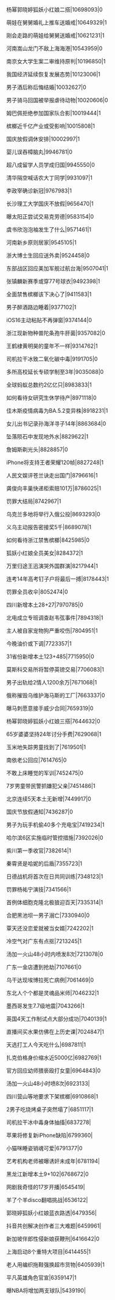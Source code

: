 杨幂郭晓婷狐妖小红娘二搭|10698093|0

萌娃在舅舅婚礼上推车送婚戒|10649329|1

刚会走路的萌娃给舅舅送婚戒|10621231|1

河南嵩山龙门不敌上海海港|10543959|0

南京女大学生案二审维持原判|10196850|1

我国经济延续恢复发展态势|10123006|1

男子酒后称后悔结婚|10032627|0

男子骑马回国被举报虐待动物|10020606|0

姆巴佩拒绝参加国家队合影|10019444|1

槟榔近千亿产业或受影响|10015808|1

国庆放假调休安排|10002997|1

婴儿误吞樟脑丸|9946781|0

超八成留学人员学成归国|9945550|0

清华隔空喊话农大丁同学|9931097|1

李政宰确诊新冠|9767983|1

长沙理工大学国庆不放假|9656470|1

曝太阳正尝试交易克劳德|9583154|0

虞书欣泡泡袖发生了什么|9571461|1

河南新乡原则居家|9545105|1

浙大博士生回应送外卖|9524458|0

东部战区回应美加军舰过航台海|9507041|1

张镇麟新赛季或穿77号球衣|9492398|1

全面禁售槟榔该下决心了|9411583|1

男子醉酒路边睡着|9377102|1

iOS16主动粘贴不再弹窗|9374144|0

浙江现新物种普陀条孢牛肝菌|9357082|0

王鹤棣黄明昊的童年不一样|9314762|1

司机拉干冰致二氧化碳中毒|9191705|0

多所高校延长专硕学制至3年|9035088|0

全球蚂蚁总数约2亿亿只|8983833|1

如何看待女研究生休学待产|8971118|0

佳木斯疫情病毒为BA.5.2变异株|8918231|1

女儿出书记录孙海洋寻子14年|8863684|0

坠落陨石中发现地外水|8829622|1

詹姆斯剃光头|8828857|0

iPhone将支持王者荣耀120帧|8827248|1

人民文娱评苍兰诀走出国门|8796616|1

龚俊向丰巢快递柜索赔101万|8786025|1

罚罪大结局|8742967|1

乌克兰多地将举行入俄公投|8693293|0

义乌主动报告密接奖5千|8689078|1

如何看待浙江禁售槟榔|8425985|0

狐妖小红娘全员美女|8284372|1

万里归途王迅演哭外国群演|8217944|1

连考14年高考钉子户将最后一搏|8178443|1

罚罪全员收伞|8052474|0

四川新增本土28+27|7970785|0

北电成立专班调查赵韦弦事件|7894318|1

主人被自家宠物狗严重咬伤|7804951|1

今晚油价或下调|7723357|1

31省份新增本土123+485|7715950|0

莫斯科交易所将暂停英镑交易|7706083|1

男子出轨给2情人1200余万|7671068|1

俄称摧毁乌维护海马斯的工厂|7663337|0

曝马刺愿意接手威少合同|7659319|0

杨幂郭晓婷狐妖小红娘三搭|7644632|0

65岁婆婆坚持24年讨分手费|7629068|1

玉米地失踪男童找到了|7619501|1

南依老公回应|7614765|0

不敢上床睡觉的军训|7452475|0

7岁男童带民警抓嫌犯父亲|7451486|1

北京连续5天本土无新增|7449917|0

国庆节放假通知|7436287|0

男子为玩手机偷40多个充电宝|7419234|1

哈尔滨6区实施临时管控措施|7392026|0

紫川第一季收官|7382614|1

秦霄贤是哈妮的后盾|7355723|1

日德战机将首次在日共同训练|7348123|1

罚罪杨祐宁演技|7341566|1

首例体细胞克隆北极狼迎百天|7335314|1

合肥黑池坝一男子溺亡|7330940|0

覃天还没恋爱就被当女婿|7242202|1

冷空气对广东有点抠|7213245|1

汤加一火山48小时内喷发8次|7213078|0

广东一金店遭到抢劫|7107661|0

乌干达现埃博拉死亡病例|7061469|0

东北人个个都是灵魂品米师|7046232|1

墨西哥发生7.7级地震|7043266|1

英国4天工作制试点大部分成功|7040139|1

直播间买水果仿佛在上历史课|7024847|1

天选打工人今天吃什么|6987811|1

扎克伯格身价缩水近5000亿|6982769|1

官方回应幼师猥亵殴打女童|6964843|0

汤加一火山48小时喷8次|6923133|

四川营山等地要求下架槟榔|6910868|1

2男子吃烧烤桌子突然塌了|6851117|1

司机拉干冰中毒身体抽搐|6837278|

苹果将修复新iPhone缺陷|6799360|

小猫咪睡姿销魂可爱|6791377|0

艺考机构老师被曝诱奸未成年|6781194|

黑龙江新增本土9+102|6768672|0

网剧我奇怪的17岁开播|6545419|

羊了个羊disco翻唱挑战|6536122|

郭晓婷狐妖小红娘蓝衣路透|6479356|

抖音共创解决创作者三大难题|6459961|

新加坡伴郎性侵新娘获鞭刑|6416642|0

上海启动8个重特大项目|6414455|1

老人用编织拖鞋强换超市货物|6405939|1

平凡英雄角色官宣|6359147|1

曝NBA将增加两支球队|5439190|

